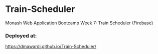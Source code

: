 # Train-Scheduler
Monash Web Application Bootcamp Week 7: Train Scheduler (Firebase)

### Deployed at:
https://dmawardi.github.io/Train-Scheduler/
